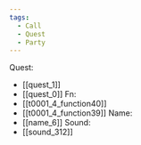 ```yaml
---
tags:
  - Call
  - Quest
  - Party
---
```

Quest:
- [[quest_1]]
- [[quest_0]]
Fn:
- [[t0001_4_function40]]
- [[t0001_4_function39]]
Name:
- [[name_6]]
Sound:
- [[sound_312]]
